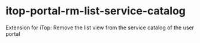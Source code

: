 # itop-portal-rm-list-service-catalog
Extension for iTop: Remove the list view from the service catalog of the user portal
